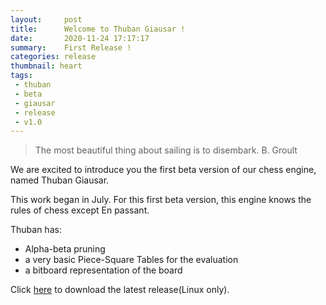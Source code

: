 ```yaml
---
layout:     post
title:      Welcome to Thuban Giausar !
date:       2020-11-24 17:17:17
summary:    First Release ! 
categories: release
thumbnail: heart
tags:
 - thuban
 - beta
 - giausar
 - release
 - v1.0
---
```

> The most beautiful thing about sailing is to disembark. B. Groult 

We are excited to introduce you the first beta version of our chess engine, named Thuban Giausar.

This work began in July.
For this first beta version, this engine knows the rules of chess except En passant.

Thuban has:
  - Alpha-beta pruning
  - a very basic Piece-Square Tables for the evaluation
  - a bitboard representation of the board

Click [here][1] to download the latest release(Linux only).

[1]: https://github.com/thuban-bot/thuban-bot.github.io/raw/main/engine/thuban_giausar_1.0_Beta/
